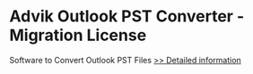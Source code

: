 # Advik Outlook PST Converter - Migration License
Software to Convert Outlook PST Files
[>> Detailed information](https://secure.shareit.com/shareit/product.html?productid=300857072&affiliateid=200057808)